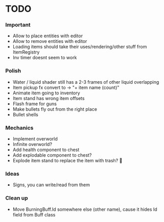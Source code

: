 # TODO

### Important

* Allow to place entities with editor
* Allow to remove entities with editor
* Loading items should take their uses/rendering/other stuff from ItemRegistry
* Inv timer doesnt seem to work

### Polish

* Water / liquid shader still has a 2-3 frames of other liquid overlapping
* Item pickup fx convert to -> "+ item name (count)"
* Animate item going to inventory
* Item stand has wrong item offsets
* Flash frame for guns
* Make bullets fly out from the right place
* Bullet shells

### Mechanics

* Implement overworld
* Infinite overworld?
* Add health component to chest
* Add explodable component to chest?
* Explode item stand to replace the item with trash? :thinking:

### Ideas

* Signs, you can write/read from them

### Clean up

* Move BurningBuff.Id somewhere else (other name), cause it hides Id field from Buff class